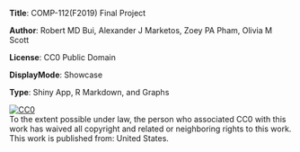 <p><strong>Title</strong>: COMP-112(F2019) Final Project</p>
<p><strong>Author</strong>: Robert MD Bui, Alexander J Marketos, Zoey PA Pham, Olivia M Scott</p>
<p><strong>License</strong>: CC0 Public Domain</p>
<p><strong>DisplayMode</strong>: Showcase</p>
<p><strong>Type</strong>: Shiny App, R Markdown, and Graphs</p>

<p xmlns:dct="http://purl.org/dc/terms/" xmlns:vcard="http://www.w3.org/2001/vcard-rdf/3.0#">
  <a rel="license"
     href="http://creativecommons.org/publicdomain/zero/1.0/">
    <img src="http://i.creativecommons.org/p/zero/1.0/88x31.png" style="border-style: none;" alt="CC0" />
  </a>
  <br />
  To the extent possible under law,
  <span rel="dct:publisher" resource="[_:publisher]">the person who associated CC0</span>
  with this work has waived all copyright and related or neighboring
  rights to this work.
This work is published from:
<span property="vcard:Country" datatype="dct:ISO3166"
      content="US" about="[_:publisher]">
  United States</span>.
</p>

